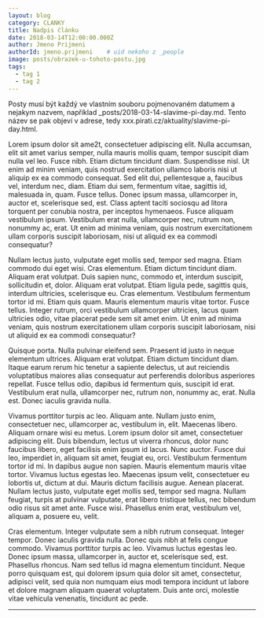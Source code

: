 ```yaml
---
layout: blog
category: CLANKY
title: Nadpis článku
date: 2018-03-14T12:00:00.000Z
author: Jmeno Prijmeni
authorId: jmeno.prijmeni    # uid nekoho z _people
image: posts/obrazek-u-tohoto-postu.jpg
tags:
  - tag 1
  - tag 2
---
```


Posty musí být každý ve vlastním souboru pojmenovaném datumem a nejakym nazvem, například _posts/2018-03-14-slavime-pi-day.md. Tento název se pak objeví v adrese, tedy xxx.pirati.cz/aktuality/slavime-pi-day.html.

Lorem ipsum dolor sit ame2t, consectetuer adipiscing elit. Nulla accumsan, elit
sit amet varius semper, nulla mauris mollis quam, tempor suscipit diam nulla vel
leo. Fusce nibh. Etiam dictum tincidunt diam. Suspendisse nisl. Ut enim ad minim
veniam, quis nostrud exercitation ullamco laboris nisi ut aliquip ex ea commodo
consequat. Sed elit dui, pellentesque a, faucibus vel, interdum nec, diam. Etiam
dui sem, fermentum vitae, sagittis id, malesuada in, quam. Fusce tellus. Donec
ipsum massa, ullamcorper in, auctor et, scelerisque sed, est. Class aptent
taciti sociosqu ad litora torquent per conubia nostra, per inceptos hymenaeos.
Fusce aliquam vestibulum ipsum. Vestibulum erat nulla, ullamcorper nec, rutrum
non, nonummy ac, erat. Ut enim ad minima veniam, quis nostrum exercitationem
ullam corporis suscipit laboriosam, nisi ut aliquid ex ea commodi consequatur?

Nullam lectus justo, vulputate eget mollis sed, tempor sed magna. Etiam commodo
dui eget wisi. Cras elementum. Etiam dictum tincidunt diam. Aliquam erat
volutpat. Duis sapien nunc, commodo et, interdum suscipit, sollicitudin et,
dolor. Aliquam erat volutpat. Etiam ligula pede, sagittis quis, interdum
ultricies, scelerisque eu. Cras elementum. Vestibulum fermentum tortor id mi.
Etiam quis quam. Mauris elementum mauris vitae tortor. Fusce tellus. Integer
rutrum, orci vestibulum ullamcorper ultricies, lacus quam ultricies odio, vitae
placerat pede sem sit amet enim. Ut enim ad minima veniam, quis nostrum
exercitationem ullam corporis suscipit laboriosam, nisi ut aliquid ex ea commodi
consequatur?

Quisque porta. Nulla pulvinar eleifend sem. Praesent id justo in neque elementum
ultrices. Aliquam erat volutpat. Etiam dictum tincidunt diam. Itaque earum rerum
hic tenetur a sapiente delectus, ut aut reiciendis voluptatibus maiores alias
consequatur aut perferendis doloribus asperiores repellat. Fusce tellus odio,
dapibus id fermentum quis, suscipit id erat. Vestibulum erat nulla, ullamcorper
nec, rutrum non, nonummy ac, erat. Nulla est. Donec iaculis gravida nulla.

Vivamus porttitor turpis ac leo. Aliquam ante. Nullam justo enim, consectetuer
nec, ullamcorper ac, vestibulum in, elit. Maecenas libero. Aliquam ornare wisi
eu metus. Lorem ipsum dolor sit amet, consectetuer adipiscing elit. Duis
bibendum, lectus ut viverra rhoncus, dolor nunc faucibus libero, eget facilisis
enim ipsum id lacus. Nunc auctor. Fusce dui leo, imperdiet in, aliquam sit amet,
feugiat eu, orci. Vestibulum fermentum tortor id mi. In dapibus augue non
sapien. Mauris elementum mauris vitae tortor. Vivamus luctus egestas leo.
Maecenas ipsum velit, consectetuer eu lobortis ut, dictum at dui. Mauris dictum
facilisis augue. Aenean placerat. Nullam lectus justo, vulputate eget mollis
sed, tempor sed magna. Nullam feugiat, turpis at pulvinar vulputate, erat libero
tristique tellus, nec bibendum odio risus sit amet ante. Fusce wisi. Phasellus
enim erat, vestibulum vel, aliquam a, posuere eu, velit.

Cras elementum. Integer vulputate sem a nibh rutrum consequat. Integer tempor.
Donec iaculis gravida nulla. Donec quis nibh at felis congue commodo. Vivamus
porttitor turpis ac leo. Vivamus luctus egestas leo. Donec ipsum massa,
ullamcorper in, auctor et, scelerisque sed, est. Phasellus rhoncus. Nam sed
tellus id magna elementum tincidunt. Neque porro quisquam est, qui dolorem ipsum
quia dolor sit amet, consectetur, adipisci velit, sed quia non numquam eius modi
tempora incidunt ut labore et dolore magnam aliquam quaerat voluptatem. Duis
ante orci, molestie vitae vehicula venenatis, tincidunt ac pede.

- - -
